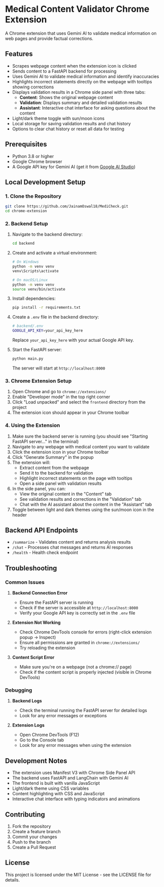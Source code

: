 # Medical Content Validator Chrome Extension

A Chrome extension that uses Gemini AI to validate medical information on web pages and provide factual corrections.

## Features

- Scrapes webpage content when the extension icon is clicked
- Sends content to a FastAPI backend for processing
- Uses Gemini AI to validate medical information and identify inaccuracies
- Highlights incorrect statements directly on the webpage with tooltips showing corrections
- Displays validation results in a Chrome side panel with three tabs:
  - **Content**: Shows the original webpage content
  - **Validation**: Displays summary and detailed validation results
  - **Assistant**: Interactive chat interface for asking questions about the content
- Light/dark theme toggle with sun/moon icons
- Local storage for saving validation results and chat history
- Options to clear chat history or reset all data for testing

## Prerequisites

- Python 3.8 or higher
- Google Chrome browser
- A Google API key for Gemini AI (get it from [Google AI Studio](https://makersuite.google.com/app/apikey))

## Local Development Setup

### 1. Clone the Repository

```bash
git clone https://github.com/JainamOswal18/MediCheck.git
cd chrome-extension
```

### 2. Backend Setup

1. Navigate to the backend directory:
   ```bash
   cd backend
   ```

2. Create and activate a virtual environment:
   ```bash
   # On Windows
   python -m venv venv
   venv\Scripts\activate

   # On macOS/Linux
   python -m venv venv
   source venv/bin/activate
   ```

3. Install dependencies:
   ```bash
   pip install -r requirements.txt
   ```

4. Create a `.env` file in the backend directory:
   ```bash
   # backend/.env
   GOOGLE_API_KEY=your_api_key_here
   ```
   Replace `your_api_key_here` with your actual Google API key.

5. Start the FastAPI server:
   ```bash
   python main.py
   ```
   The server will start at `http://localhost:8000`

### 3. Chrome Extension Setup

1. Open Chrome and go to `chrome://extensions/`
2. Enable "Developer mode" in the top right corner
3. Click "Load unpacked" and select the `frontend` directory from the project
4. The extension icon should appear in your Chrome toolbar

### 4. Using the Extension

1. Make sure the backend server is running (you should see "Starting FastAPI server..." in the terminal)
2. Navigate to any webpage with medical content you want to validate
3. Click the extension icon in your Chrome toolbar
4. Click "Generate Summary" in the popup
5. The extension will:
   - Extract content from the webpage
   - Send it to the backend for validation
   - Highlight incorrect statements on the page with tooltips
   - Open a side panel with validation results
6. In the side panel, you can:
   - View the original content in the "Content" tab
   - See validation results and corrections in the "Validation" tab
   - Chat with the AI assistant about the content in the "Assistant" tab
7. Toggle between light and dark themes using the sun/moon icon in the header

## Backend API Endpoints

- `/summarize` - Validates content and returns analysis results
- `/chat` - Processes chat messages and returns AI responses
- `/health` - Health check endpoint

## Troubleshooting

### Common Issues

1. **Backend Connection Error**
   - Ensure the FastAPI server is running
   - Check if the server is accessible at `http://localhost:8000`
   - Verify your Google API key is correctly set in the `.env` file

2. **Extension Not Working**
   - Check Chrome DevTools console for errors (right-click extension popup → Inspect)
   - Ensure all permissions are granted in `chrome://extensions/`
   - Try reloading the extension

3. **Content Script Error**
   - Make sure you're on a webpage (not a chrome:// page)
   - Check if the content script is properly injected (visible in Chrome DevTools)

### Debugging

1. **Backend Logs**
   - Check the terminal running the FastAPI server for detailed logs
   - Look for any error messages or exceptions

2. **Extension Logs**
   - Open Chrome DevTools (F12)
   - Go to the Console tab
   - Look for any error messages when using the extension

## Development Notes

- The extension uses Manifest V3 with Chrome Side Panel API
- The backend uses FastAPI and LangChain with Gemini AI
- The frontend is built with vanilla JavaScript
- Light/dark theme using CSS variables
- Content highlighting with CSS and JavaScript
- Interactive chat interface with typing indicators and animations

## Contributing

1. Fork the repository
2. Create a feature branch
3. Commit your changes
4. Push to the branch
5. Create a Pull Request

## License

This project is licensed under the MIT License - see the LICENSE file for details. 